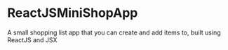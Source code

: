 # ReactJSMiniShopApp
A small shopping list app that you can create and add items to, built using ReactJS and JSX
